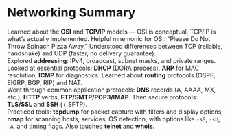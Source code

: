 # Networking Summary

Learned about the **OSI** and **TCP/IP** models — OSI is conceptual, TCP/IP is what’s actually implemented. Helpful mnemonic for OSI: “Please Do Not Throw Spinach Pizza Away.” Understood differences between TCP (reliable, handshake) and UDP (faster, no delivery guarantee).  
Explored **addressing**: IPv4, broadcast, subnet masks, and private ranges.  
Looked at essential protocols: **DHCP** (DORA process), **ARP** for MAC resolution, **ICMP** for diagnostics. Learned about **routing** protocols (OSPF, EIGRP, BGP, RIP) and NAT.  
Went through common application protocols: **DNS** records (A, AAAA, MX, etc.), **HTTP** verbs, **FTP/SMTP/POP3/IMAP**. Then secure protocols: **TLS/SSL** and **SSH** (+ SFTP).  
Practiced tools: **tcpdump** for packet capture with filters and display options; **nmap** for scanning hosts, services, OS detection, with options like `-sS`, `-sU`, `-A`, and timing flags. Also touched **telnet** and **whois**.